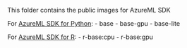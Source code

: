 This folder contains the public images for AzureML SDK 

  For [AzureML SDK for Python](./base):
    - base
    - base-gpu
    - base-lite

  For [AzureML SDK for R](./r-base):
    - r-base:cpu
    - r-base:gpu
